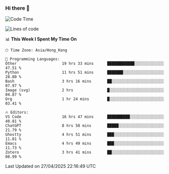 ### Hi there 👋

<!--
**nicehiro/nicehiro** is a ✨ _special_ ✨ repository because its `README.md` (this file) appears on your GitHub profile.

Here are some ideas to get you started:

- 🔭 I’m currently working on ...
- 🌱 I’m currently learning ...
- 👯 I’m looking to collaborate on ...
- 🤔 I’m looking for help with ...
- 💬 Ask me about ...
- 📫 How to reach me: ...
- 😄 Pronouns: ...
- ⚡ Fun fact: ...
-->

<!--START_SECTION:waka-->
![Code Time](http://img.shields.io/badge/Code%20Time-592%20hrs%2032%20mins-blue)

![Lines of code](https://img.shields.io/badge/From%20Hello%20World%20I%27ve%20Written-1.7%20million%20lines%20of%20code-blue)

📊 **This Week I Spent My Time On** 

```text
🕑︎ Time Zone: Asia/Hong_Kong

💬 Programming Languages: 
Other                    19 hrs 33 mins      ████████████░░░░░░░░░░░░░   47.51 % 
Python                   11 hrs 51 mins      ███████░░░░░░░░░░░░░░░░░░   28.80 % 
Bash                     3 hrs 16 mins       ██░░░░░░░░░░░░░░░░░░░░░░░   07.97 % 
Image (svg)              2 hrs               █░░░░░░░░░░░░░░░░░░░░░░░░   04.87 % 
Org                      1 hr 24 mins        █░░░░░░░░░░░░░░░░░░░░░░░░   03.41 % 

🔥 Editors: 
VS Code                  16 hrs 47 mins      ██████████░░░░░░░░░░░░░░░   40.81 % 
ChatGPT                  8 hrs 58 mins       █████░░░░░░░░░░░░░░░░░░░░   21.79 % 
Ghostty                  4 hrs 51 mins       ███░░░░░░░░░░░░░░░░░░░░░░   11.81 % 
Emacs                    4 hrs 49 mins       ███░░░░░░░░░░░░░░░░░░░░░░   11.73 % 
Zotero                   3 hrs 41 mins       ██░░░░░░░░░░░░░░░░░░░░░░░   08.99 % 
```


 Last Updated on 27/04/2025 22:16:49 UTC
<!--END_SECTION:waka-->
